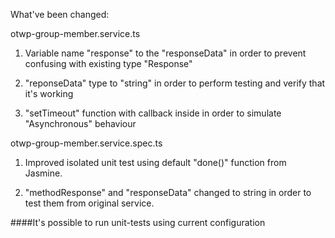 What've been changed:

otwp-group-member.service.ts

1. Variable name "response" to the "responseData" in order to prevent confusing with existing type "Response"

2. "reponseData" type to "string" in order to perform testing and verify that it's working

3. "setTimeout" function with callback inside in order to simulate "Asynchronous" behaviour

otwp-group-member.service.spec.ts

1. Improved isolated unit test using default "done()" function from Jasmine. 

2. "methodResponse" and "responseData" changed to string in order to test them from original service.
    
####It's possible to run unit-tests using current configuration